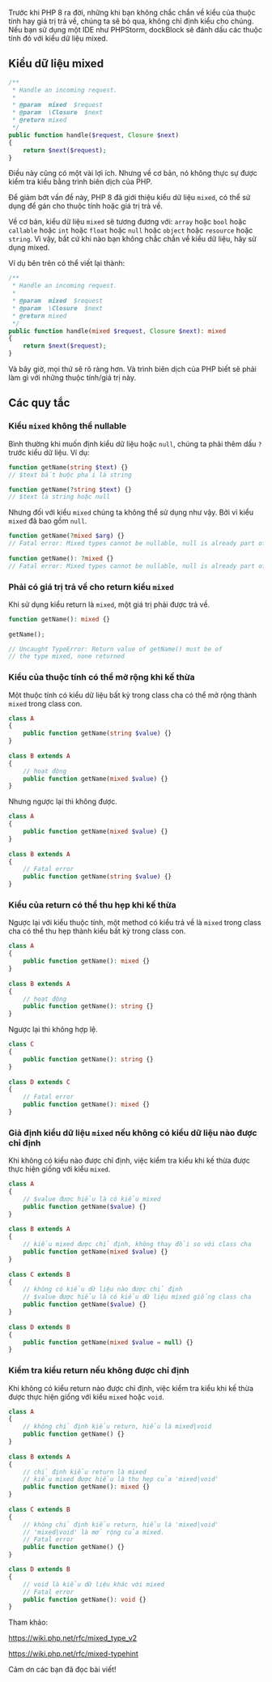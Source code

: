 Trước khi PHP 8 ra đời, những khi bạn không chắc chắn về kiểu của thuộc tính hay giá trị trả về, chúng ta sẽ bỏ qua, không chỉ định kiểu cho chúng. Nếu bạn sử dụng một IDE như PHPStorm, dockBlock sẽ đánh dấu các thuộc tính đó với kiểu dữ liệu mixed.

## Kiểu dữ liệu mixed
```php
/**
 * Handle an incoming request.
 *
 * @param  mixed  $request
 * @param  \Closure  $next
 * @return mixed
 */
public function handle($request, Closure $next)
{
    return $next($request);
}
```
Điều này cũng có một vài lợi ích. Nhưng về cơ bản, nó không thực sự được kiểm tra kiểu bằng trình biên dịch của PHP.

Để giảm bớt vấn đề này, PHP 8 đã giới thiệu kiểu dữ liệu `mixed`, có thể sử dụng để gán cho thuộc tính hoặc giá trị trả về.

Về cơ bản, kiểu dữ liệu `mixed` sẽ tương đương với: `array` hoặc `bool` hoặc `callable` hoặc `int` hoặc `float` hoặc `null` hoặc `object` hoặc `resource` hoặc `string`. Vì vậy, bất cứ khi nào bạn không chắc chắn về kiểu dữ liệu, hãy sử dụng mixed.

Ví dụ bên trên có thể viết lại thành:
```php
/**
 * Handle an incoming request.
 *
 * @param  mixed  $request
 * @param  \Closure  $next
 * @return mixed
 */
public function handle(mixed $request, Closure $next): mixed
{
    return $next($request);
}
```
Và bây giờ, mọi thứ sẽ rõ ràng hơn. Và trình biên dịch của PHP biết sẽ phải làm gì với những thuộc tính/giá trị này.

## Các quy tắc
### Kiểu `mixed` không thể nullable
Bình thường khi muốn định kiểu dữ liệu hoặc `null`, chúng ta phải thêm dấu `?` trước kiểu dữ liệu. Ví dụ:
```php
function getName(string $text) {}
// $text bắt buộc phải là string

function getName(?string $text) {}
// $text là string hoặc null
```
Nhưng đối với kiểu `mixed` chúng ta không thể sử dụng như vậy. Bởi vì kiểu `mixed` đã bao gồm `null`.
```php
function getName(?mixed $arg) {}
// Fatal error: Mixed types cannot be nullable, null is already part of the mixed type.
 
function getName(): ?mixed {}
// Fatal error: Mixed types cannot be nullable, null is already part of the mixed type.
```
### Phải có giá trị trả về cho return kiểu `mixed`
Khi sử dụng kiểu return là `mixed`, một giá trị phải được trả về.
```php
function getName(): mixed {}
 
getName();

// Uncaught TypeError: Return value of getName() must be of 
// the type mixed, none returned
```
### Kiểu của thuộc tính có thể mở rộng khi kế thừa
Một thuộc tính có kiểu dữ liệu bất kỳ trong class cha có thể mở rộng thành `mixed` trong class con.
```php
class A
{
    public function getName(string $value) {}
}
 
class B extends A
{
    // hoạt động
    public function getName(mixed $value) {}
}
```
Nhưng ngược lại thì không được.
```php
class A
{
    public function getName(mixed $value) {}
}
 
class B extends A
{
    // Fatal error
    public function getName(string $value) {}
}
```
### Kiểu của return có thể thu hẹp khi kế thừa
Ngược lại với kiểu thuộc tính, một method có kiểu trả về là `mixed` trong class cha có thể thu hẹp thành kiểu bất kỳ trong class con.
```php
class A
{
    public function getName(): mixed {}
}
 
class B extends A
{
    // hoạt động
    public function getName(): string {}
}
```
Ngược lại thì không hợp lệ.
```php
class C
{
    public function getName(): string {}
}
 
class D extends C
{
    // Fatal error
    public function getName(): mixed {}
}
```
### Giả định kiểu dữ liệu `mixed` nếu không có kiểu dữ liệu nào được chỉ định
Khi không có kiểu nào được chỉ định, việc kiểm tra kiểu khi kế thừa được thực hiện giống với kiểu `mixed`.
```php
class A
{
    // $value được hiểu là có kiểu mixed
    public function getName($value) {}
}
 
class B extends A
{
    // kiểu mixed được chỉ định, không thay đổi so với class cha
    public function getName(mixed $value) {}
}
 
class C extends B
{
    // không có kiểu dữ liệu nào được chỉ định
    // $value được hiểu là có kiểu dữ liệu mixed giống class cha
    public function getName($value) {}
}
 
class D extends B
{
    public function getName(mixed $value = null) {}
}
```
### Kiểm tra kiểu return nếu không được chỉ định
Khi không có kiểu return nào được chỉ định, việc kiểm tra kiểu khi kế thừa được thực hiện giống với kiểu `mixed` hoặc `void`.
```php
class A
{
    // không chỉ định kiểu return, hiểu là mixed|void
    public function getName() {}
}
 
class B extends A
{
    // chỉ định kiểu return là mixed
    // kiểu mixed được hiểu là thu hẹp của 'mixed|void'
    public function getName(): mixed {}
}
 
class C extends B
{
    // không chỉ định kiểu return, hiểu là 'mixed|void'
    // 'mixed|void' là mở rộng của mixed.
    // Fatal error
    public function getName() {}
}

class D extends B
{
    // void là kiểu dữ liệu khác với mixed
    // Fatal error
    public function getName(): void {}
}
```
Tham khảo:

https://wiki.php.net/rfc/mixed_type_v2

https://wiki.php.net/rfc/mixed-typehint

Cảm ơn các bạn đã đọc bài viết!